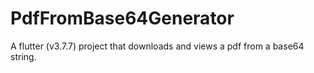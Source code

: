 # PdfFromBase64Generator

A flutter (v3.7.7) project that downloads and views a pdf from a base64 string.